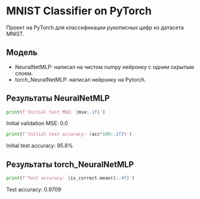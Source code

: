 # MNIST Classifier on PyTorch

Проект на PyTorch для классификации рукописных цифр из датасета MNIST.

## Модель
- NeuralNetMLP: написал на чистом numpy нейронку с одним скрытым слоем. 
- torch_NeuralNetMLP: написал нейронку на Pytorch. 

## Результаты NeuralNetMLP
```Python
print(f'Initial test MSE: {mse:.1f}')
```
Initial validation MSE: 0.0
```Python
print(f'Initial test accuracy: {acc*100:.1f}%')
```
Initial test accuracy: 95.8%

## Результаты torch_NeuralNetMLP
```Python
print(f'Test accuracy: {is_correct.mean():.4f}')
```
Test accuracy: 0.9709
